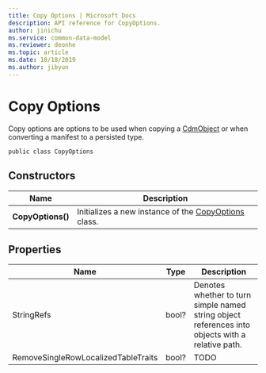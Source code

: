 ```yaml
---
title: Copy Options | Microsoft Docs
description: API reference for CopyOptions.
author: jinichu
ms.service: common-data-model
ms.reviewer: deonhe 
ms.topic: article
ms.date: 10/18/2019
ms.author: jibyun
---
```


# Copy Options

Copy options are options to be used when copying a [CdmObject](../cdm/cdmobject.md) or when converting a manifest to a persisted type.

```
public class CopyOptions
```

## Constructors
|Name|Description|
|---|---|
|**CopyOptions()**|Initializes a new instance of the [CopyOptions](copyoptions.md) class.|

## Properties
|Name|Type|Description|
|---|---|---|
|StringRefs|bool?|Denotes whether to turn simple named string object references into objects with a relative path.|
|RemoveSingleRowLocalizedTableTraits|bool?|TODO|



